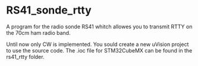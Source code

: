 # RS41_sonde_rtty
A program for the radio sonde RS41 whitch allowes you to transmit RTTY on the 70cm ham radio band.

Until now only CW is implemented.
You sould create a new uVision project to use the source code. The .ioc file for STM32CubeMX can be found in the rs41_rtty folder.
